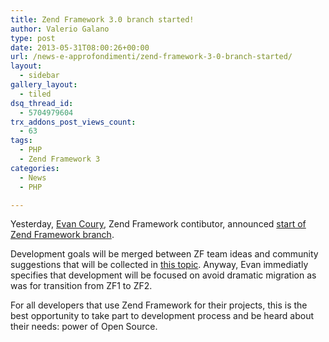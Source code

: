 ```yaml
---
title: Zend Framework 3.0 branch started!
author: Valerio Galano
type: post
date: 2013-05-31T08:00:26+00:00
url: /news-e-approfondimenti/zend-framework-3-0-branch-started/
layout:
  - sidebar
gallery_layout:
  - tiled
dsq_thread_id:
  - 5704979604
trx_addons_post_views_count:
  - 63
tags:
  - PHP
  - Zend Framework 3
categories:
  - News
  - PHP

---
```

Yesterday, [Evan Coury][1], Zend Framework contibutor, announced [start of Zend Framework branch][2].

Development goals will be merged between ZF team ideas and community suggestions that will be collected in [this topic][3]. Anyway, Evan immediatly specifies that development will be focused on avoid dramatic migration as was for transition from ZF1 to ZF2.

For all developers that use Zend Framework for their projects, this is the best opportunity to take part to development process and be heard about their needs: power of Open Source.

 [1]: http://blog.evan.pro/
 [2]: http://zend-framework-community.634137.n4.nabble.com/Starting-the-3-0-branch-td4660130.html
 [3]: http://www.google.com/moderator/#15/e=207d6f&t=207d6f.40